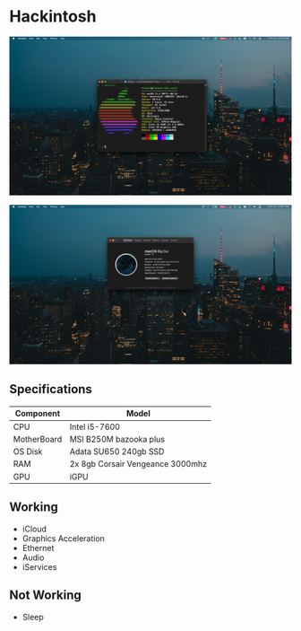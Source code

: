 # Hackintosh

![About This Mac](/screenshots/AboutThisMac.png?raw=true "About This Mac")

![Neofetch](/screenshots/Neofetch.png?raw=true "Neofetch")

## Specifications

| Component        | Model                                  |
| ---------------- | -------------------------------------- |
| CPU              | Intel i5-7600                          |
| MotherBoard      | MSI B250M bazooka plus                 |
| OS Disk          | Adata SU650 240gb SSD                  |
| RAM              | 2x 8gb Corsair Vengeance 3000mhz       |
| GPU              | iGPU                                   |

## Working

* iCloud
* Graphics Acceleration
* Ethernet
* Audio
* iServices

## Not Working

* Sleep

